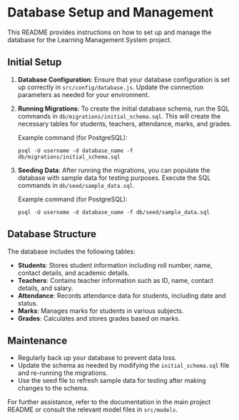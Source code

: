 # Database Setup and Management

This README provides instructions on how to set up and manage the database for the Learning Management System project.

## Initial Setup

1. **Database Configuration**: Ensure that your database configuration is set up correctly in `src/config/database.js`. Update the connection parameters as needed for your environment.

2. **Running Migrations**: To create the initial database schema, run the SQL commands in `db/migrations/initial_schema.sql`. This will create the necessary tables for students, teachers, attendance, marks, and grades.

   Example command (for PostgreSQL):
   ```
   psql -U username -d database_name -f db/migrations/initial_schema.sql
   ```

3. **Seeding Data**: After running the migrations, you can populate the database with sample data for testing purposes. Execute the SQL commands in `db/seed/sample_data.sql`.

   Example command (for PostgreSQL):
   ```
   psql -U username -d database_name -f db/seed/sample_data.sql
   ```

## Database Structure

The database includes the following tables:

- **Students**: Stores student information including roll number, name, contact details, and academic details.
- **Teachers**: Contains teacher information such as ID, name, contact details, and salary.
- **Attendance**: Records attendance data for students, including date and status.
- **Marks**: Manages marks for students in various subjects.
- **Grades**: Calculates and stores grades based on marks.

## Maintenance

- Regularly back up your database to prevent data loss.
- Update the schema as needed by modifying the `initial_schema.sql` file and re-running the migrations.
- Use the seed file to refresh sample data for testing after making changes to the schema.

For further assistance, refer to the documentation in the main project README or consult the relevant model files in `src/models`.